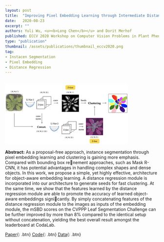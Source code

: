 ```yaml
---
layout: post
title:  "Improving Pixel Embedding Learning through Intermediate Distance Regression Supervision"
date:   2020-08-23
excerpt: ""
authors: Yuli Wu, <u><b>Long Chen</b></u> and Dorit Merhof
published: ECCV 2020 Workshop on Computer Vision Problems in Plant Phenotyping (CVPPP)
type: "publication"
thumbnail: /assets/publications/thumbnail_eccv2020.png
tag:
- Instacen Segmentation
- Pixel Embedding
- Distance Regression
---
```


<br>
<img src="/assets/publications/overview_eccv2020.png" style="width:80%">
<br>

**Abstract:** As a proposal-free approach, instance segmentation through pixel embedding learning and clustering is gaining more emphasis. Compared with bounding box renement approaches, such as Mask R-CNN,
it has potential advantages in handling complex shapes and dense objects. In this work, we propose a simple, yet highly effective, architecture for object-aware embedding learning. A distance regression module is
incorporated into our architecture to generate seeds for fast clustering. At the same time, we show that the features learned by the distance regression module are able to promote the accuracy of learned object-
aware embeddings signicantly. By simply concatenating features of the distance regression module to the images as inputs of the embedding module, the mSBD scores on the CVPPP Leaf Segmentation Challenge can be further improved by more than 8% compared to the identical setup without concatenation, yielding the best overall result amongst the leaderboard at CodaLab.

[Paper](https://www.researchgate.net/publication/342944438_Improving_Pixel_Embedding_Learning_through_Intermediate_Distance_Regression_Supervision_for_Instance_Segmentation){: .btn}
[Code](https://github.com/looooongChen/instSeg){: .btn}
[Data](https://competitions.codalab.org/competitions/18405){: .btn}



